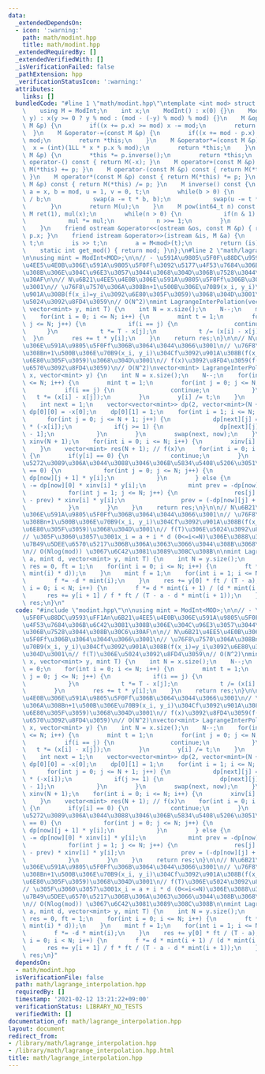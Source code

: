 ```yaml
---
data:
  _extendedDependsOn:
  - icon: ':warning:'
    path: math/modint.hpp
    title: math/modint.hpp
  _extendedRequiredBy: []
  _extendedVerifiedWith: []
  _isVerificationFailed: false
  _pathExtension: hpp
  _verificationStatusIcon: ':warning:'
  attributes:
    links: []
  bundledCode: "#line 1 \"math/modint.hpp\"\ntemplate <int mod> struct ModInt {\n\
    \    using M = ModInt;\n    int x;\n    ModInt() : x(0) {}\n    ModInt(int64_t\
    \ y) : x(y >= 0 ? y % mod : (mod - (-y) % mod) % mod) {}\n    M &operator+=(const\
    \ M &p) {\n        if((x += p.x) >= mod) x -= mod;\n        return *this;\n  \
    \  }\n    M &operator-=(const M &p) {\n        if((x += mod - p.x) >= mod) x -=\
    \ mod;\n        return *this;\n    }\n    M &operator*=(const M &p) {\n      \
    \  x = (int)(1LL * x * p.x % mod);\n        return *this;\n    }\n    M &operator/=(const\
    \ M &p) {\n        *this *= p.inverse();\n        return *this;\n    }\n    M\
    \ operator-() const { return M(-x); }\n    M operator+(const M &p) const { return\
    \ M(*this) += p; }\n    M operator-(const M &p) const { return M(*this) -= p;\
    \ }\n    M operator*(const M &p) const { return M(*this) *= p; }\n    M operator/(const\
    \ M &p) const { return M(*this) /= p; }\n    M inverse() const {\n        int\
    \ a = x, b = mod, u = 1, v = 0, t;\n        while(b > 0) {\n            t = a\
    \ / b;\n            swap(a -= t * b, b);\n            swap(u -= t * v, v);\n \
    \       }\n        return M(u);\n    }\n    M pow(int64_t n) const {\n       \
    \ M ret(1), mul(x);\n        while(n > 0) {\n            if(n & 1) ret *= mul;\n\
    \            mul *= mul;\n            n >>= 1;\n        }\n        return ret;\n\
    \    }\n    friend ostream &operator<<(ostream &os, const M &p) { return os <<\
    \ p.x; }\n    friend istream &operator>>(istream &is, M &a) {\n        int64_t\
    \ t;\n        is >> t;\n        a = M<mod>(t);\n        return (is);\n    }\n\
    \    static int get_mod() { return mod; }\n};\n#line 2 \"math/lagrange_interpolation.hpp\"\
    \n\nusing mint = ModInt<MOD>;\n\n// - \u591A\u9805\u5F0F\u88DC\u9593\uFF1An\u6B21\
    \u4EE5\u4E0B\u306E\u591A\u9805\u5F0Ff\u3092\u5177\u4F53\u7684\u306B\u6C42\u3081\
    \u308B\u306E\u304C\u96E3\u3057\u3044\u3068\u304D\u306B\u7528\u3044\u308B\u30C6\
    \u30AF\n\n// N\u6B21\u4EE5\u4E0B\u306E\u591A\u9805\u5F0Ff\u306B\u3064\u3044\u3066\
    \u3001\n// \u76F8\u7570\u306A\u308Bn+1\u500B\u306E\u70B9(x_i, y_i)\u304Cf\u3092\
    \u901A\u308B(f(x_i)=y_i\u3092\u6E80\u305F\u3059)\u3068\u304D\u3001\n// f(T)\u306E\
    \u5024\u3092\u8FD4\u3059\n// O(N^2)\nmint LagrangeInterPolation(vector<mint> x,\
    \ vector<mint> y, mint T) {\n    int N = x.size();\n    N--;\n    mint res = 0;\n\
    \    for(int i = 0; i <= N; i++) {\n        mint t = 1;\n        for(int j = 0;\
    \ j <= N; j++) {\n            if(i == j) {\n                continue;\n      \
    \      }\n            t *= T - x[j];\n            t /= (x[i] - x[j]);\n      \
    \  }\n        res += t * y[i];\n    }\n    return res;\n}\n\n// N\u6B21\u4EE5\u4E0B\
    \u306E\u591A\u9805\u5F0Ff\u306B\u3064\u3044\u3066\u3001\n// \u76F8\u7570\u306A\
    \u308Bn+1\u500B\u306E\u70B9(x_i, y_i)\u304Cf\u3092\u901A\u308B(f(x_i)=y_i\u3092\
    \u6E80\u305F\u3059)\u3068\u304D\u3001\n// f(x)\u3092\u8FD4\u3059(f(x)\u306E\u4FC2\
    \u6570\u3092\u8FD4\u3059)\n// O(N^2)\nvector<mint> LagrangeInterPolationCoef(vector<mint>\
    \ x, vector<mint> y) {\n    int N = x.size();\n    N--;\n    for(int i = 0; i\
    \ <= N; i++) {\n        mint t = 1;\n        for(int j = 0; j <= N; j++) {\n \
    \           if(i == j) {\n                continue;\n            }\n         \
    \   t *= (x[i] - x[j]);\n        }\n        y[i] /= t;\n    }\n    int now = 0;\n\
    \    int next = 1;\n    vector<vector<mint>> dp(2, vector<mint>(N + 2));\n   \
    \ dp[0][0] = -x[0];\n    dp[0][1] = 1;\n    for(int i = 1; i <= N; i++) {\n  \
    \      for(int j = 0; j <= N + 1; j++) {\n            dp[next][j] = dp[now][j]\
    \ * (-x[i]);\n            if(j >= 1) {\n                dp[next][j] += dp[now][j\
    \ - 1];\n            }\n        }\n        swap(next, now);\n    }\n    vector<mint>\
    \ xinv(N + 1);\n    for(int i = 0; i <= N; i++) {\n        xinv[i] = x[i].inverse();\n\
    \    }\n    vector<mint> res(N + 1); // f(x)\n    for(int i = 0; i <= N; i++)\
    \ {\n        if(y[i] == 0) {\n            continue;\n        }\n        // 0\u3067\
    \u5272\u3089\u306A\u3044\u3088\u3046\u306B\u5834\u5408\u5206\u3051\n        if(x[i]\
    \ == 0) {\n            for(int j = 0; j <= N; j++) {\n                res[j] +=\
    \ dp[now][j + 1] * y[i];\n            }\n        } else {\n            res[0]\
    \ -= dp[now][0] * xinv[i] * y[i];\n            mint prev = -dp[now][0] * xinv[i];\n\
    \            for(int j = 1; j <= N; j++) {\n                res[j] -= (dp[now][j]\
    \ - prev) * xinv[i] * y[i];\n                prev = (-dp[now][j] + prev) * xinv[i];\n\
    \            }\n        }\n    }\n    return res;\n}\n\n// N\u6B21\u4EE5\u4E0B\
    \u306E\u591A\u9805\u5F0Ff\u306B\u3064\u3044\u3066\u3001\n// \u76F8\u7570\u306A\
    \u308Bn+1\u500B\u306E\u70B9(x_i, y_i)\u304Cf\u3092\u901A\u308B(f(x_i)=y_i\u3092\
    \u6E80\u305F\u3059)\u3068\u304D\u3001\n// f(T)\u306E\u5024\u3092\u8FD4\u3059\n\
    // \u305F\u3060\u3057\u3001x_i = a + i * d (0<=i<=N)\u306E\u3088\u3046\u306Bx_i\u304C\
    \u7B49\u5DEE\u6570\u5217\u306B\u306A\u3063\u3066\u3044\u308B\u3068\u304D\u3001\
    \n// O(Nlog(mod)) \u3067\u6C42\u3081\u3089\u308C\u308B\n\nmint LagrangeInterPolationArithmetic(mint\
    \ a, mint d, vector<mint> y, mint T) {\n    int N = y.size();\n    N--;\n    mint\
    \ res = 0, ft = 1;\n    for(int i = 0; i <= N; i++) {\n        ft *= (T - (a +\
    \ mint(i) * d));\n    }\n    mint f = 1;\n    for(int i = 1; i <= N; i++) {\n\
    \        f *= -d * mint(i);\n    }\n    res += y[0] * ft / (T - a);\n    for(int\
    \ i = 0; i < N; i++) {\n        f *= d * mint(i + 1) / (d * mint(i - N));\n  \
    \      res += y[i + 1] / f * ft / (T - a - d * mint(i + 1));\n    }\n    return\
    \ res;\n}\n"
  code: "#include \"modint.hpp\"\n\nusing mint = ModInt<MOD>;\n\n// - \u591A\u9805\
    \u5F0F\u88DC\u9593\uFF1An\u6B21\u4EE5\u4E0B\u306E\u591A\u9805\u5F0Ff\u3092\u5177\
    \u4F53\u7684\u306B\u6C42\u3081\u308B\u306E\u304C\u96E3\u3057\u3044\u3068\u304D\
    \u306B\u7528\u3044\u308B\u30C6\u30AF\n\n// N\u6B21\u4EE5\u4E0B\u306E\u591A\u9805\
    \u5F0Ff\u306B\u3064\u3044\u3066\u3001\n// \u76F8\u7570\u306A\u308Bn+1\u500B\u306E\
    \u70B9(x_i, y_i)\u304Cf\u3092\u901A\u308B(f(x_i)=y_i\u3092\u6E80\u305F\u3059)\u3068\
    \u304D\u3001\n// f(T)\u306E\u5024\u3092\u8FD4\u3059\n// O(N^2)\nmint LagrangeInterPolation(vector<mint>\
    \ x, vector<mint> y, mint T) {\n    int N = x.size();\n    N--;\n    mint res\
    \ = 0;\n    for(int i = 0; i <= N; i++) {\n        mint t = 1;\n        for(int\
    \ j = 0; j <= N; j++) {\n            if(i == j) {\n                continue;\n\
    \            }\n            t *= T - x[j];\n            t /= (x[i] - x[j]);\n\
    \        }\n        res += t * y[i];\n    }\n    return res;\n}\n\n// N\u6B21\u4EE5\
    \u4E0B\u306E\u591A\u9805\u5F0Ff\u306B\u3064\u3044\u3066\u3001\n// \u76F8\u7570\
    \u306A\u308Bn+1\u500B\u306E\u70B9(x_i, y_i)\u304Cf\u3092\u901A\u308B(f(x_i)=y_i\u3092\
    \u6E80\u305F\u3059)\u3068\u304D\u3001\n// f(x)\u3092\u8FD4\u3059(f(x)\u306E\u4FC2\
    \u6570\u3092\u8FD4\u3059)\n// O(N^2)\nvector<mint> LagrangeInterPolationCoef(vector<mint>\
    \ x, vector<mint> y) {\n    int N = x.size();\n    N--;\n    for(int i = 0; i\
    \ <= N; i++) {\n        mint t = 1;\n        for(int j = 0; j <= N; j++) {\n \
    \           if(i == j) {\n                continue;\n            }\n         \
    \   t *= (x[i] - x[j]);\n        }\n        y[i] /= t;\n    }\n    int now = 0;\n\
    \    int next = 1;\n    vector<vector<mint>> dp(2, vector<mint>(N + 2));\n   \
    \ dp[0][0] = -x[0];\n    dp[0][1] = 1;\n    for(int i = 1; i <= N; i++) {\n  \
    \      for(int j = 0; j <= N + 1; j++) {\n            dp[next][j] = dp[now][j]\
    \ * (-x[i]);\n            if(j >= 1) {\n                dp[next][j] += dp[now][j\
    \ - 1];\n            }\n        }\n        swap(next, now);\n    }\n    vector<mint>\
    \ xinv(N + 1);\n    for(int i = 0; i <= N; i++) {\n        xinv[i] = x[i].inverse();\n\
    \    }\n    vector<mint> res(N + 1); // f(x)\n    for(int i = 0; i <= N; i++)\
    \ {\n        if(y[i] == 0) {\n            continue;\n        }\n        // 0\u3067\
    \u5272\u3089\u306A\u3044\u3088\u3046\u306B\u5834\u5408\u5206\u3051\n        if(x[i]\
    \ == 0) {\n            for(int j = 0; j <= N; j++) {\n                res[j] +=\
    \ dp[now][j + 1] * y[i];\n            }\n        } else {\n            res[0]\
    \ -= dp[now][0] * xinv[i] * y[i];\n            mint prev = -dp[now][0] * xinv[i];\n\
    \            for(int j = 1; j <= N; j++) {\n                res[j] -= (dp[now][j]\
    \ - prev) * xinv[i] * y[i];\n                prev = (-dp[now][j] + prev) * xinv[i];\n\
    \            }\n        }\n    }\n    return res;\n}\n\n// N\u6B21\u4EE5\u4E0B\
    \u306E\u591A\u9805\u5F0Ff\u306B\u3064\u3044\u3066\u3001\n// \u76F8\u7570\u306A\
    \u308Bn+1\u500B\u306E\u70B9(x_i, y_i)\u304Cf\u3092\u901A\u308B(f(x_i)=y_i\u3092\
    \u6E80\u305F\u3059)\u3068\u304D\u3001\n// f(T)\u306E\u5024\u3092\u8FD4\u3059\n\
    // \u305F\u3060\u3057\u3001x_i = a + i * d (0<=i<=N)\u306E\u3088\u3046\u306Bx_i\u304C\
    \u7B49\u5DEE\u6570\u5217\u306B\u306A\u3063\u3066\u3044\u308B\u3068\u304D\u3001\
    \n// O(Nlog(mod)) \u3067\u6C42\u3081\u3089\u308C\u308B\n\nmint LagrangeInterPolationArithmetic(mint\
    \ a, mint d, vector<mint> y, mint T) {\n    int N = y.size();\n    N--;\n    mint\
    \ res = 0, ft = 1;\n    for(int i = 0; i <= N; i++) {\n        ft *= (T - (a +\
    \ mint(i) * d));\n    }\n    mint f = 1;\n    for(int i = 1; i <= N; i++) {\n\
    \        f *= -d * mint(i);\n    }\n    res += y[0] * ft / (T - a);\n    for(int\
    \ i = 0; i < N; i++) {\n        f *= d * mint(i + 1) / (d * mint(i - N));\n  \
    \      res += y[i + 1] / f * ft / (T - a - d * mint(i + 1));\n    }\n    return\
    \ res;\n}"
  dependsOn:
  - math/modint.hpp
  isVerificationFile: false
  path: math/lagrange_interpolation.hpp
  requiredBy: []
  timestamp: '2021-02-12 13:21:22+09:00'
  verificationStatus: LIBRARY_NO_TESTS
  verifiedWith: []
documentation_of: math/lagrange_interpolation.hpp
layout: document
redirect_from:
- /library/math/lagrange_interpolation.hpp
- /library/math/lagrange_interpolation.hpp.html
title: math/lagrange_interpolation.hpp
---
```

